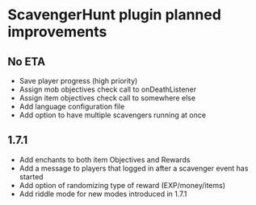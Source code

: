 # ScavengerHunt plugin planned improvements

## No ETA
* Save player progress (high priority)
* Assign mob objectives check call to onDeathListener
* Assign item objectives check call to somewhere else
* Add language configuration file
* Add option to have multiple scavengers running at once

## 1.7.1
* Add enchants to both item Objectives and Rewards
* Add a message to players that logged in after a scavenger event has started
* Add option of randomizing type of reward (EXP/money/items)
* Add riddle mode for new modes introduced in 1.7.1